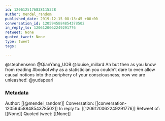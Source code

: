 ```yaml
---
id: 1206125176838115328
author: mendel_random
published_date: 2019-12-15 08:13:45 +00:00
conversation_id: 1205945884854378502
in_reply_to: 1206120062249291776
retweet: None
quoted_tweet: None
type: tweet
tags:

---
```


@stephensenn @QianYang_UOB @louise_millard Ah but then as you know from reading #bookofwhy as a statistician you couldn’t dare to even allow causal notions into the periphery of your consciousness; now we are unleashed! @yudapearl

### Metadata

Author: [[@mendel_random]]
Conversation: [[conversation-1205945884854378502]]
In reply to: [[1206120062249291776]]
Retweet of: [[None]]
Quoted tweet: [[None]]
